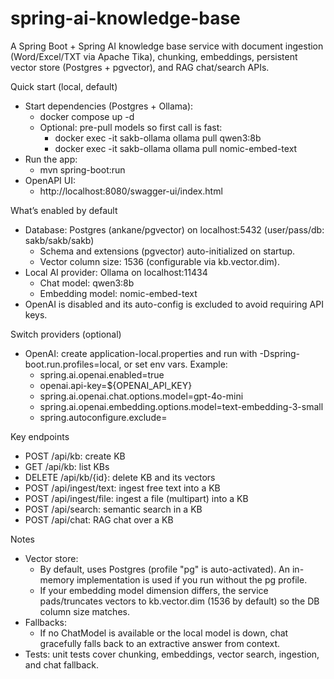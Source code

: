 # spring-ai-knowledge-base

A Spring Boot + Spring AI knowledge base service with document ingestion (Word/Excel/TXT via Apache Tika), chunking, embeddings, persistent vector store (Postgres + pgvector), and RAG chat/search APIs.

Quick start (local, default)
- Start dependencies (Postgres + Ollama):
  - docker compose up -d
  - Optional: pre-pull models so first call is fast:
    - docker exec -it sakb-ollama ollama pull qwen3:8b
    - docker exec -it sakb-ollama ollama pull nomic-embed-text
- Run the app:
  - mvn spring-boot:run
- OpenAPI UI:
  - http://localhost:8080/swagger-ui/index.html

What’s enabled by default
- Database: Postgres (ankane/pgvector) on localhost:5432 (user/pass/db: sakb/sakb/sakb)
  - Schema and extensions (pgvector) auto-initialized on startup.
  - Vector column size: 1536 (configurable via kb.vector.dim).
- Local AI provider: Ollama on localhost:11434
  - Chat model: qwen3:8b
  - Embedding model: nomic-embed-text
- OpenAI is disabled and its auto-config is excluded to avoid requiring API keys.

Switch providers (optional)
- OpenAI: create application-local.properties and run with -Dspring-boot.run.profiles=local, or set env vars. Example:
  - spring.ai.openai.enabled=true
  - openai.api-key=${OPENAI_API_KEY}
  - spring.ai.openai.chat.options.model=gpt-4o-mini
  - spring.ai.openai.embedding.options.model=text-embedding-3-small
  - spring.autoconfigure.exclude=

Key endpoints
- POST /api/kb: create KB
- GET /api/kb: list KBs
- DELETE /api/kb/{id}: delete KB and its vectors
- POST /api/ingest/text: ingest free text into a KB
- POST /api/ingest/file: ingest a file (multipart) into a KB
- POST /api/search: semantic search in a KB
- POST /api/chat: RAG chat over a KB

Notes
- Vector store:
  - By default, uses Postgres (profile "pg" is auto-activated). An in-memory implementation is used if you run without the pg profile.
  - If your embedding model dimension differs, the service pads/truncates vectors to kb.vector.dim (1536 by default) so the DB column size matches.
- Fallbacks:
  - If no ChatModel is available or the local model is down, chat gracefully falls back to an extractive answer from context.
- Tests: unit tests cover chunking, embeddings, vector search, ingestion, and chat fallback.
